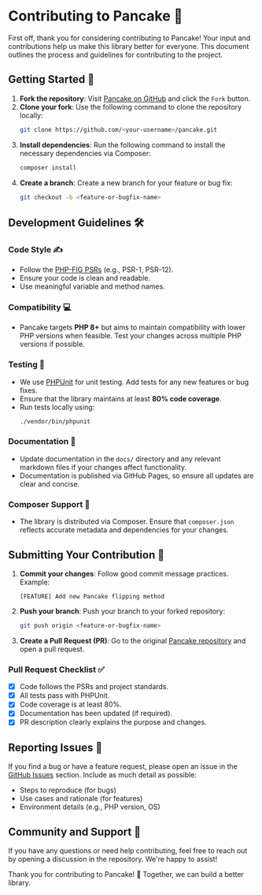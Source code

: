 # Contributing to Pancake 🥞

First off, thank you for considering contributing to Pancake! Your input and contributions help us make this library better for everyone. This document outlines the process and guidelines for contributing to the project.

## Getting Started 🚀

1. **Fork the repository**: Visit [Pancake on GitHub](https://github.com/guibranco/pancake) and click the `Fork` button.
2. **Clone your fork**: Use the following command to clone the repository locally:
   ```bash
   git clone https://github.com/<your-username>/pancake.git
   ```
3. **Install dependencies**: Run the following command to install the necessary dependencies via Composer:
   ```bash
   composer install
   ```
4. **Create a branch**: Create a new branch for your feature or bug fix:
   ```bash
   git checkout -b <feature-or-bugfix-name>
   ```

## Development Guidelines 🛠️

### Code Style ✍️

- Follow the [PHP-FIG PSRs](https://www.php-fig.org/psr/) (e.g., PSR-1, PSR-12).
- Ensure your code is clean and readable.
- Use meaningful variable and method names.

### Compatibility 💻

- Pancake targets **PHP 8+** but aims to maintain compatibility with lower PHP versions when feasible. Test your changes across multiple PHP versions if possible.

### Testing 🧪

- We use [PHPUnit](https://phpunit.de/) for unit testing. Add tests for any new features or bug fixes.
- Ensure that the library maintains at least **80% code coverage**.
- Run tests locally using:
  ```bash
  ./vendor/bin/phpunit
  ```

### Documentation 📖

- Update documentation in the `docs/` directory and any relevant markdown files if your changes affect functionality.
- Documentation is published via GitHub Pages, so ensure all updates are clear and concise.

### Composer Support 🎵

- The library is distributed via Composer. Ensure that `composer.json` reflects accurate metadata and dependencies for your changes.

## Submitting Your Contribution 📨

1. **Commit your changes**: Follow good commit message practices. Example:
   ```
   [FEATURE] Add new Pancake flipping method
   ```
2. **Push your branch**: Push your branch to your forked repository:
   ```bash
   git push origin <feature-or-bugfix-name>
   ```
3. **Create a Pull Request (PR)**: Go to the original [Pancake repository](https://github.com/guibranco/pancake) and open a pull request.

### Pull Request Checklist ✅

- [x] Code follows the PSRs and project standards.
- [x] All tests pass with PHPUnit.
- [x] Code coverage is at least 80%.
- [x] Documentation has been updated (if required).
- [x] PR description clearly explains the purpose and changes.

## Reporting Issues 🐞

If you find a bug or have a feature request, please open an issue in the [GitHub Issues](https://github.com/guibranco/pancake/issues) section. Include as much detail as possible:

- Steps to reproduce (for bugs)
- Use cases and rationale (for features)
- Environment details (e.g., PHP version, OS)

## Community and Support 🤝

If you have any questions or need help contributing, feel free to reach out by opening a discussion in the repository. We're happy to assist!

Thank you for contributing to Pancake! 🥞 Together, we can build a better library.

